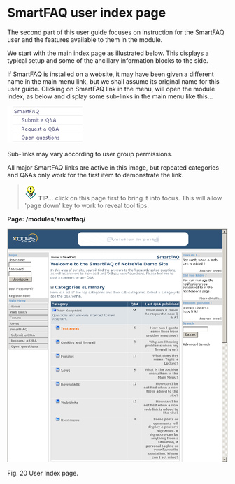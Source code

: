 # SmartFAQ user index page

The second part of this user guide focuses on instruction for the SmartFAQ user and the features available to them in the module.

We start with the main index page as illustrated below. This displays a typical setup and some of the ancillary information blocks to the side. 

If SmartFAQ is installed on a website, it may have been given a different name in the main menu link, but we shall assume its original name for this user guide. Clicking on SmartFAQ link in the menu, will open the module index, as below and display some sub-links in the main menu like this...

![image001.png](../../assets/user-menu.png)

Sub-links may vary according to user group permissions.

All major SmartFAQ links are active in this image, but repeated categories and Q&As only work for the first item to demonstrate the link.
>![image001.png](../../assets/info/tips.gif) **TIP**... click on this page first to bring it into focus. This will allow 'page down' key to work to reveal tool tips.

**Page: /modules/smartfaq/**

![image001.png](../../assets/index-webside.png)


Fig. 20 User Index page.